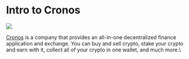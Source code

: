# Intro to Cronos

![](https://user-images.githubusercontent.com/95366163/199700382-558e6755-c8db-4df1-acc9-270b2f69a909.png)

[Cronos](https://cronos.org/) is a company that provides an all-in-one decentralized finance application and exchange. You can buy and sell crypto, stake your crypto and earn with it, collect all of your crypto in one wallet, and much more.\
